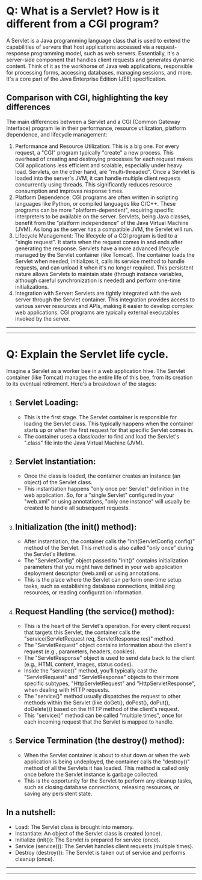 # Q: What is a Servlet? How is it different from a CGI program?
A Servlet is a Java programming language class that is used to extend the capabilities of servers that host applications accessed via a request-response programming model, such as web servers. Essentially, it's a server-side component that handles client requests and generates dynamic content. Think of it as the workhorse of Java web applications, responsible for processing forms, accessing databases, managing sessions, and more. It's a core part of the Java Enterprise Edition (JEE) specification.

## Comparison with CGI, highlighting the key differences
The main differences between a Servlet and a CGI (Common Gateway Interface) program lie in their performance, resource utilization, platform dependence, and lifecycle management:
1. Performance and Resource Utilization: This is a big one. For every request, a "CGI" program typically "create" a new process. This overhead of creating and destroying processes for each request makes CGI applications less efficient and scalable, especially under heavy load.
   Servlets, on the other hand, are "multi-threaded". Once a Servlet is loaded into the server's JVM, it can handle multiple client requests concurrently using threads. This significantly reduces resource consumption and improves response times.
2. Platform Dependence: CGI programs are often written in scripting languages like Python, or compiled languages like C/C++. These programs can be more "platform-dependent", requiring specific interpreters to be available on the server.
   Servlets, being Java classes, benefit from the "platform independence" of the Java Virtual Machine (JVM). As long as the server has a compatible JVM, the Servlet will run.
3. Lifecycle Management: The lifecycle of a CGI program is tied to a "single request". It starts when the request comes in and ends after generating the response.
   Servlets have a more advanced lifecycle managed by the Servlet container (like Tomcat). The container loads the Servlet when needed, initializes it, calls its service method to handle requests, and can unload it when it's no longer required. This persistent nature allows Servlets to maintain state (through instance variables, although careful synchronization is needed) and perform one-time initializations.
4. Integration with Server: Servlets are tightly integrated with the web server through the Servlet container. This integration provides access to various server resources and APIs, making it easier to develop complex web applications. CGI programs are typically external executables invoked by the server.
*********
*********
# Q: Explain the Servlet life cycle.
Imagine a Servlet as a worker bee in a web application hive. The Servlet container (like Tomcat) manages the entire life of this bee, from its creation to its eventual retirement. Here's a breakdown of the stages:
1. Servlet Loading:
   -
   - This is the first stage. The Servlet container is responsible for loading the Servlet class. This typically happens when the container starts up or when the first request for that specific Servlet comes in.
   - The container uses a classloader to find and load the Servlet's ".class" file into the Java Virtual Machine (JVM).
2. Servlet Instantiation:
   -
   - Once the class is loaded, the container creates an instance (an object) of the Servlet class.
   - This instantiation happens "only once per Servlet" definition in the web application. So, for a "single Servlet" configured in your "web.xml" or using annotations, "only one instance" will usually be created to handle all subsequent requests.
3. Initialization (the init() method):
   -
   - After instantiation, the container calls the "init(ServletConfig config)" method of the Servlet. This method is also called "only once" during the Servlet's lifetime.
   - The "ServletConfig" object passed to "init()" contains initialization parameters that you might have defined in your web application deployment descriptor (web.xml) or using annotations.
   - This is the place where the Servlet can perform one-time setup tasks, such as establishing database connections, initializing resources, or reading configuration information.
4. Request Handling (the service() method):
   -
   - This is the heart of the Servlet's operation. For every client request that targets this Servlet, the container calls the "service(ServletRequest req, ServletResponse res)" method.
   - The "ServletRequest" object contains information about the client's request (e.g., parameters, headers, cookies).
   - The "ServletResponse" object is used to send data back to the client (e.g., HTML content, images, status codes).
   - Inside the "service()" method, you'll typically cast the "ServletRequest" and "ServletResponse" objects to their more specific subtypes, "HttpServletRequest" and "HttpServletResponse", when dealing with HTTP requests.
   - The "service()" method usually dispatches the request to other methods within the Servlet (like doGet(), doPost(), doPut(), doDelete()) based on the HTTP method of the client's request.
   - This "service()" method can be called "multiple times", once for each incoming request that the Servlet is mapped to handle.
5. Service Termination (the destroy() method):
   -
   - When the Servlet container is about to shut down or when the web application is being undeployed, the container calls the "destroy()" method of all the Servlets it has loaded. This method is called only once before the Servlet instance is garbage collected.
   - This is the opportunity for the Servlet to perform any cleanup tasks, such as closing database connections, releasing resources, or saving any persistent state.
## In a nutshell:
- Load: The Servlet class is brought into memory.
- Instantiate: An object of the Servlet class is created (once).
- Initialize (init()): The Servlet is prepared for service (once).
- Service (service()): The Servlet handles client requests (multiple times).
- Destroy (destroy()): The Servlet is taken out of service and performs cleanup (once).
********
********
